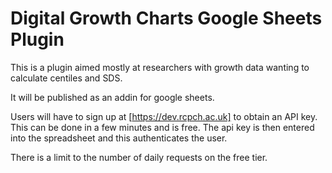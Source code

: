 # Digital Growth Charts Google Sheets Plugin

This is a plugin aimed mostly at researchers with growth data wanting to calculate centiles and SDS.

It will be published as an addin for google sheets.

Users will have to sign up at [https://dev.rcpch.ac.uk] to obtain an API key. This can be done in a few minutes and is free. 
The api key is then entered into the spreadsheet and this authenticates the user.

There is a limit to the number of daily requests on the free tier.
